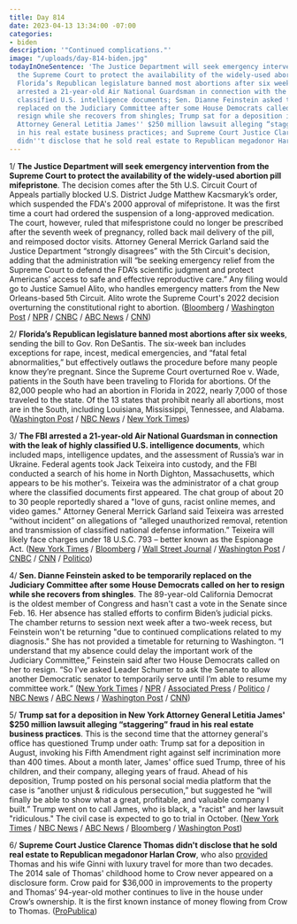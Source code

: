 ```yaml
---
title: Day 814
date: 2023-04-13 13:34:00 -07:00
categories:
- biden
description: '"Continued complications."'
image: "/uploads/day-814-biden.jpg"
todayInOneSentence: 'The Justice Department will seek emergency intervention from
  the Supreme Court to protect the availability of the widely-used abortion pill mifepristone;
  Florida’s Republican legislature banned most abortions after six weeks; the FBI
  arrested a 21-year-old Air National Guardsman in connection with the leak of highly
  classified U.S. intelligence documents; Sen. Dianne Feinstein asked to be temporarily
  replaced on the Judiciary Committee after some House Democrats called on her to
  resign while she recovers from shingles; Trump sat for a deposition in New York
  Attorney General Letitia James'' $250 million lawsuit alleging “staggering” fraud
  in his real estate business practices; and Supreme Court Justice Clarence Thomas
  didn''t disclose that he sold real estate to Republican megadonor Harlan Crow. '
---
```


1/ **The Justice Department will seek emergency intervention from the Supreme Court to protect the availability of the widely-used abortion pill mifepristone**. The decision comes after the 5th U.S. Circuit Court of Appeals partially blocked U.S. District Judge Matthew Kacsmaryk’s order, which suspended the FDA's 2000 approval of mifepristone. It was the first time a court had ordered the suspension of a long-approved medication. The court, however, ruled that mifespristone could no longer be prescribed after the seventh week of pregnancy, rolled back mail delivery of the pill, and reimposed doctor visits. Attorney General Merrick Garland said the Justice Department “strongly disagrees” with the 5th Circuit's decision, adding that the administration will “be seeking emergency relief from the Supreme Court to defend the FDA’s scientific judgment and protect Americans’ access to safe and effective reproductive care.” Any filing would go to Justice Samuel Alito, who handles emergency matters from the New Orleans-based 5th Circuit. Alito wrote the Supreme Court's 2022 decision overturning the constitutional right to abortion. ([Bloomberg](https://www.bloomberg.com/news/articles/2023-04-13/doj-to-ask-supreme-court-to-intervene-in-abortion-pill-case?srnd=premium&sref=MIBMEEoj) / [Washington Post](https://www.washingtonpost.com/politics/2023/04/13/abortion-pill-ruling-mifepristone-fda-approval/) / [NPR](https://www.npr.org/2023/04/13/1169690633/abortion-pill-ruling-supreme-court) / [CNBC](https://www.cnbc.com/2023/04/13/abortion-pill-mifepristone-court-keeps-it-on-market-blocks-mail-delivery.html) / [ABC News](https://abcnews.go.com/Politics/justice-department-abortion-pill-fight-supreme-court-garland/story?id=98558136) / [CNN](https://www.cnn.com/2023/04/13/politics/abortion-pill-mifepristone-appeals-court/index.html))

2/ **Florida’s Republican legislature banned most abortions after six weeks**, sending the bill to Gov. Ron DeSantis. The six-week ban includes exceptions for rape, incest, medical emergencies, and “fatal fetal abnormalities,” but effectively outlaws the procedure before many people know they’re pregnant. Since the Supreme Court overturned Roe v. Wade, patients in the South have been traveling to Florida for abortions. Of the 82,000 people who had an abortion in Florida in 2022, nearly 7,000 of those traveled to the state. Of the 13 states that prohibit nearly all abortions, most are in the South, including Louisiana, Mississippi, Tennessee, and Alabama. ([Washington Post](https://www.washingtonpost.com/politics/2023/04/13/florida-abortion-six-week-ban/) / [NBC News](https://www.nbcnews.com/politics/politics-news/floridas-legislature-passes-6-week-abortion-ban-rcna78988) / [New York Times](https://www.nytimes.com/2023/04/13/us/florida-six-week-abortion-ban.html))

3/ **The FBI arrested a 21-year-old Air National Guardsman in connection with the leak of highly classified U.S. intelligence documents**, which included maps, intelligence updates, and the assessment of Russia’s war in Ukraine. Federal agents took Jack Teixeira into custody, and the FBI conducted a search of his home in North Dighton, Massachusetts, which appears to be his mother's. Teixeira was the administrator of a chat group where the classified documents first appeared. The chat group of about 20 to 30 people reportedly shared a "love of guns, racist online memes, and video games." Attorney General Merrick Garland said Teixeira was arrested “without incident” on allegations of “alleged unauthorized removal, retention and transmission of classified national defense information.” Teixeira will likely face charges under 18 U.S.C. 793 – better known as the Espionage Act. ([New York Times](https://www.nytimes.com/live/2023/04/13/us/documents-leak-pentagon/heres-what-we-know-about-the-inquiry-into-the-leaked-documents?smid=url-share) / [Bloomberg](https://www.bloomberg.com/news/articles/2023-04-13/air-national-guardsman-jack-teixeira-focus-of-us-intelligence-leak?sref=MIBMEEoj) / [Wall Street Journal](https://www.wsj.com/articles/leak-documents-likely-came-from-air-national-guardsman-at-fort-bragg-official-says-dbf48c0a?mod=hp_lead_pos1) / [Washington Post](https://www.washingtonpost.com/national-security/2023/04/13/suspect-pentagon-documents-leak/) / [CNBC](https://www.cnbc.com/2023/04/13/russia-ukraine-live-updates.html) / [CNN](https://www.cnn.com/politics/live-news/pentagon-documents-leak-04-13-23/index.html) / [Politico](https://www.politico.com/news/2023/04/13/fbi-arrest-investigation-suspected-leaker-classified-intelligence-00091928))

4/ **Sen. Dianne Feinstein asked to be temporarily replaced on the Judiciary Committee after some House Democrats called on her to resign while she recovers from shingles**.  The 89-year-old California Democrat is the oldest member of Congress and hasn't cast a vote in the Senate since Feb. 16. Her absence has stalled efforts to confirm Biden’s judicial picks. The chamber returns to session next week after a two-week recess, but Feinstein won't be returning "due to continued complications related to my diagnosis." She has not provided a timetable for returning to Washington. “I understand that my absence could delay the important work of the Judiciary Committee,” Feinstein said after two House Democrats called on her to resign. “So I’ve asked Leader Schumer to ask the Senate to allow another Democratic senator to temporarily serve until I’m able to resume my committee work.” ([New York Times](https://www.nytimes.com/2023/04/12/us/politics/feinstein-senate-judiciary-committee.html) / [NPR](https://www.npr.org/2023/04/13/1169664922/dianne-feinstein-resign-judiciary-committee) / [Associated Press](https://apnews.com/article/dianne-feinstein-senate-resignation-khanna-california-e50d4f459445b0773fbc5f0d58cd022f) / [Politico](https://www.politico.com/news/2023/04/12/dianne-feinstein-condition-senate-return-00091765) / [NBC News](https://www.nbcnews.com/politics/congress/democrats-raise-alarms-feinsteins-absence-stalls-bidens-judicial-picks-rcna79350) / [ABC News](https://abcnews.go.com/Politics/democrats-move-temporarily-replace-feinstein-judiciary-committee-amid/story?id=98559124) / [Washington Post](https://www.washingtonpost.com/politics/2023/04/13/dianne-feinstein-age-health-senate/) / [CNN](https://www.cnn.com/2023/04/12/politics/khanna-feinstein-resign/index.html))

5/ **Trump sat for a deposition in New York Attorney General Letitia James' $250 million lawsuit alleging “staggering” fraud in his real estate business practices**. This is the second time that the attorney general's office has questioned Trump under oath: Trump sat for a deposition in August, invoking his Fifth Amendment right against self incrimination more than 400 times. About a month later, James' office sued Trump, three of his children, and their company, alleging years of fraud. Ahead of his deposition, Trump posted on his personal social media platform that the case is “another unjust & ridiculous persecution,” but suggested he “will finally be able to show what a great, profitable, and valuable company I built.”  Trump went on to call James, who is black, a "racist" and her lawsuit "ridiculous." The civil case is expected to go to trial in October. ([New York Times](https://www.nytimes.com/2023/04/13/nyregion/trump-letitia-james-deposition.html) / [NBC News](https://www.nbcnews.com/politics/donald-trump/trump-deposed-new-york-ags-business-fraud-lawsuit-rcna79318) / [ABC News](https://abcnews.go.com/US/trump-back-new-york-deposition-attorney-generals-250/story?id=98556420) / [Bloomberg](https://www.bloomberg.com/news/articles/2023-04-13/trump-due-in-new-york-for-fresh-deposition-in-ag-s-fraud-suit?sref=MIBMEEoj) / [Washington Post](https://www.washingtonpost.com/national-security/2023/04/13/trump-new-york-business-lawsuit/))

6/ **Supreme Court Justice Clarence Thomas didn't disclose that he sold real estate to Republican megadonor Harlan Crow**, who also [provided](https://whatthefuckjusthappenedtoday.com/2023/04/06/day-807/#1-supreme-court-justice-clarence-tho) Thomas and his wife Ginni with luxury travel for more than two decades. The 2014 sale of Thomas' childhood home to Crow never appeared on a disclosure form. Crow paid for $36,000 in improvements to the property and Thomas’ 94-year-old mother continues to live in the house under Crow’s ownership. It is the first known instance of money flowing from Crow to Thomas. ([ProPublica](https://www.propublica.org/article/clarence-thomas-harlan-crow-real-estate-scotus))